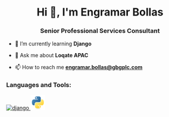 <h1 align="center">Hi 👋, I'm Engramar Bollas</h1>
<h3 align="center">Senior Professional Services Consultant</h3>

- 🌱 I’m currently learning **Django**

- 💬 Ask me about **Loqate APAC**

- 📫 How to reach me **engramar.bollas@gbgplc.com**

<h3 align="left">Languages and Tools:</h3>
<p align="left"> <a href="https://www.djangoproject.com/" target="_blank" rel="noreferrer"> <img src="https://cdn.worldvectorlogo.com/logos/django.svg" alt="django" width="40" height="40"/> </a> <a href="https://www.python.org" target="_blank" rel="noreferrer"> <img src="https://raw.githubusercontent.com/devicons/devicon/master/icons/python/python-original.svg" alt="python" width="40" height="40"/> </a> </p>
